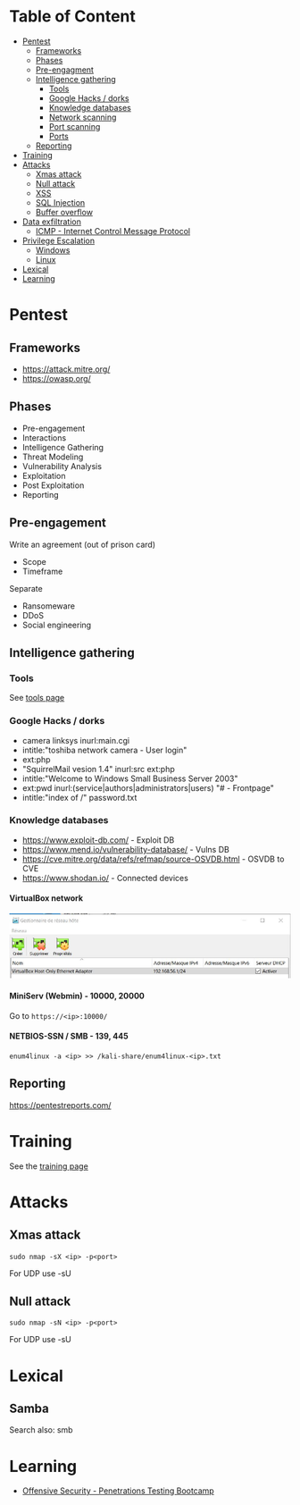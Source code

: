 # Table of Content

- [Pentest](#pentest)
  - [Frameworks](#frameworks)
  - [Phases](#phases)
  - [Pre-engagment](pre-engagement)
  - [Intelligence gathering](#intelligence-gathering)
      - [Tools](#tools)
      - [Google Hacks / dorks](#google-hacks--dorks)
      - [Knowledge databases](#knowledge-databases)
      - [Network scanning](#network-scanning)
      - [Port scanning](#port-scanning)
      - [Ports](#ports)
  - [Reporting](#reporting)
- [Training](#training)
- [Attacks](#attacks)
  - [Xmas attack](#xmas-attack)
  - [Null attack](#null-attack)
  - [XSS](#xss)
  - [SQL Injection](#sql-injection)
  - [Buffer overflow](#buffer-overflow)
- [Data exfiltration](#data-exfiltration)
  - [ICMP - Internet Control Message Protocol](#icmp---internet-control-message-protocol)
- [Privilege Escalation](#privilege-escalation)
  - [Windows](#windows)
  - [Linux](#linux)
- [Lexical](#lexical)
- [Learning](#learning)

# Pentest

## Frameworks

- https://attack.mitre.org/
- https://owasp.org/

## Phases

  - Pre-engagement
  - Interactions
  - Intelligence Gathering
  - Threat Modeling
  - Vulnerability Analysis
  - Exploitation
  - Post Exploitation
  - Reporting

## Pre-engagement

Write an agreement (out of prison card)

  - Scope
  - Timeframe

Separate
  - Ransomeware
  - DDoS
  - Social engineering

## Intelligence gathering

### Tools

See [tools page](./tools/tools.md)

### Google Hacks / dorks
  - camera linksys inurl:main.cgi
  - intitle:"toshiba network camera - User login"
  - ext:php
  - "SquirrelMail vesion 1.4" inurl:src ext:php
  - intitle:"Welcome to Windows Small Business Server 2003"
  - ext:pwd inurl:(service|authors|administrators|users) "# - Frontpage"
  - intitle:"index of /" password.txt

### Knowledge databases
  - https://www.exploit-db.com/ - Exploit DB
  - https://www.mend.io/vulnerability-database/ - Vulns DB
  - https://cve.mitre.org/data/refs/refmap/source-OSVDB.html - OSVDB to CVE
  - https://www.shodan.io/ - Connected devices

#### VirtualBox network

![VirtualBox network manager](./assets/virtualbox-network-manager.jpg)



#### MiniServ (Webmin) - 10000, 20000
Go to `https://<ip>:10000/`

#### NETBIOS-SSN / SMB - 139, 445

    enum4linux -a <ip> >> /kali-share/enum4linux-<ip>.txt


## Reporting

https://pentestreports.com/

# Training
See the [training page](./training/training.md)

# Attacks
## Xmas attack

    sudo nmap -sX <ip> -p<port>
    
For UDP use -sU

## Null attack

    sudo nmap -sN <ip> -p<port>
    
For UDP use -sU

# Lexical
## Samba
Search also: smb

# Learning

  - [Offensive Security - Penetrations Testing Bootcamp](https://github.com/phr85/swiss-cyber-defence/tree/main/Courses/Offensive%20Security%20-%20Penetrations%20Testing%20Bootcamp)
